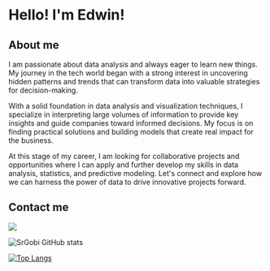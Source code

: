 # Hello!  I'm Edwin! 


## About me
I am passionate about data analysis and always eager to learn new things. My journey in the tech world began with a strong interest in uncovering hidden patterns and trends that can transform data into valuable strategies for decision-making.

With a solid foundation in data analysis and visualization techniques, I specialize in interpreting large volumes of information to provide key insights and guide companies toward informed decisions. My focus is on finding practical solutions and building models that create real impact for the business.

At this stage of my career, I am looking for collaborative projects and opportunities where I can apply and further develop my skills in data analysis, statistics, and predictive modeling. Let's connect and explore how we can harness the power of data to drive innovative projects forward.


## Contact me



[![](https://visitcount.itsvg.in/api?id=soyedwincabrera&label=Profile%20Views&color=11&icon=2&pretty=true)](https://visitcount.itsvg.in)

![SrGobi GitHub stats](https://github-readme-stats.vercel.app/api?username=soyedwincabrera&show_icons=true&theme=radical)


[![Top Langs](https://github-readme-stats.vercel.app/api/top-langs/?username=SoyEdwinCabrera&layout=compact)](https://github.com/SrGobi/github-readme-stats)

